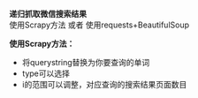 **递归抓取微信搜索结果**  
使用Scrapy方法 或者 使用requests+BeautifulSoup

**使用Scrapy方法：**  
* 将querystring替换为你要查询的单词  
* type可以选择  
* i的范围可以调整，对应查询的搜索结果页面数目  
